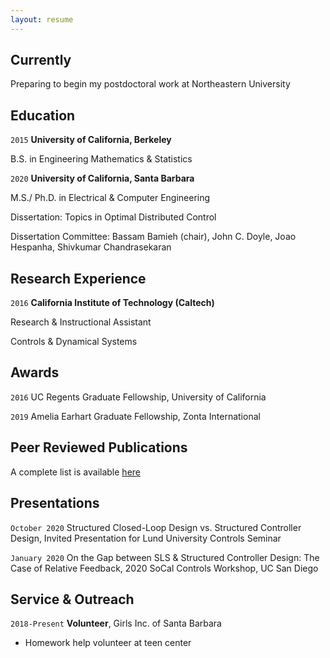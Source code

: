 ```yaml
---
layout: resume
---
```

## Currently

Preparing to begin my postdoctoral work at Northeastern University 

## Education

`2015`
__University of California, Berkeley__

B.S. in Engineering Mathematics & Statistics

`2020`
__University of California, Santa Barbara__

M.S./ Ph.D. in Electrical & Computer Engineering 

Dissertation: Topics in Optimal Distributed Control

Dissertation Committee: Bassam Bamieh (chair), John C. Doyle, Joao Hespanha, Shivkumar Chandrasekaran

## Research Experience

`2016`
__California Institute of Technology (Caltech)__

Research & Instructional Assistant

Controls & Dynamical Systems

## Awards

`2016`
UC Regents Graduate Fellowship, University of California

`2019`
Amelia Earhart Graduate Fellowship, Zonta International


## Peer Reviewed Publications

A complete list is available [here](https://scholar.google.com/citations?user=WzacMi8AAAAJ&hl=en&authuser=1) 




## Presentations

`October 2020`
Structured Closed-Loop Design vs. Structured Controller Design, Invited Presentation for Lund University Controls Seminar

`January 2020`
On the Gap between SLS & Structured Controller Design: The Case of Relative Feedback, 2020 SoCal Controls Workshop, UC San Diego



## Service & Outreach

`2018-Present`
__Volunteer__, Girls Inc. of Santa Barbara 

- Homework help volunteer at teen center





<!-- ### Footer

Last updated: November 2020 -->


